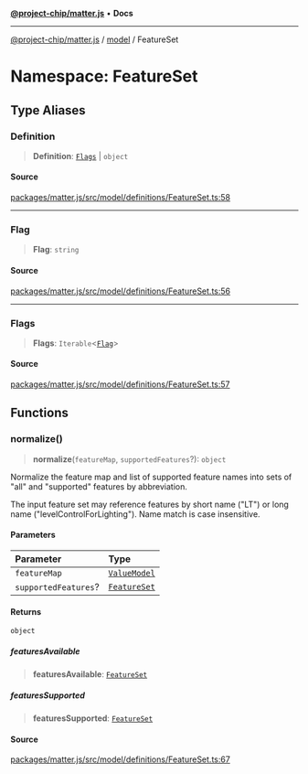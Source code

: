 [**@project-chip/matter.js**](../../../README.md) • **Docs**

***

[@project-chip/matter.js](../../../modules.md) / [model](../../README.md) / FeatureSet

# Namespace: FeatureSet

## Type Aliases

### Definition

> **Definition**: [`Flags`](README.md#flags) \| `object`

#### Source

[packages/matter.js/src/model/definitions/FeatureSet.ts:58](https://github.com/project-chip/matter.js/blob/7a8cbb56b87d4ccf34bec5a9a95ab40a1711324f/packages/matter.js/src/model/definitions/FeatureSet.ts#L58)

***

### Flag

> **Flag**: `string`

#### Source

[packages/matter.js/src/model/definitions/FeatureSet.ts:56](https://github.com/project-chip/matter.js/blob/7a8cbb56b87d4ccf34bec5a9a95ab40a1711324f/packages/matter.js/src/model/definitions/FeatureSet.ts#L56)

***

### Flags

> **Flags**: `Iterable`\<[`Flag`](README.md#flag)\>

#### Source

[packages/matter.js/src/model/definitions/FeatureSet.ts:57](https://github.com/project-chip/matter.js/blob/7a8cbb56b87d4ccf34bec5a9a95ab40a1711324f/packages/matter.js/src/model/definitions/FeatureSet.ts#L57)

## Functions

### normalize()

> **normalize**(`featureMap`, `supportedFeatures`?): `object`

Normalize the feature map and list of supported feature names into sets of "all" and "supported" features by
abbreviation.

The input feature set may reference features by short name ("LT") or long name ("levelControlForLighting").  Name
match is case insensitive.

#### Parameters

| Parameter | Type |
| :------ | :------ |
| `featureMap` | [`ValueModel`](../../classes/ValueModel.md) |
| `supportedFeatures`? | [`FeatureSet`](../../classes/FeatureSet.md) |

#### Returns

`object`

##### featuresAvailable

> **featuresAvailable**: [`FeatureSet`](../../classes/FeatureSet.md)

##### featuresSupported

> **featuresSupported**: [`FeatureSet`](../../classes/FeatureSet.md)

#### Source

[packages/matter.js/src/model/definitions/FeatureSet.ts:67](https://github.com/project-chip/matter.js/blob/7a8cbb56b87d4ccf34bec5a9a95ab40a1711324f/packages/matter.js/src/model/definitions/FeatureSet.ts#L67)
